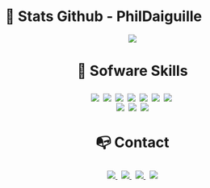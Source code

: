 # 🦊 Stats Github - PhilDaiguille

<div align=center>
	<img align=center src="https://metrics.lecoq.io/PhilDaiguille?template=classic&base.community=0&languages=1&achievements=1&people=1&languages.limit=8&languages.threshold=0%25&languages.colors=github&languages.sections=most-used&languages.details=percentage&languages.indepth=false&languages.analysis.timeout=15&languages.categories=markup%2C%20programming&languages.recent.categories=markup%2C%20programming&languages.recent.load=300&languages.recent.days=20&people.limit=24&people.identicons=true&people.size=28&people.types=followers%2C%20following&people.shuffle=false&achievements.threshold=C&achievements.secrets=true&achievements.display=compact&achievements.limit=0&config.timezone=Europe%2FParis&config.twemoji=true&config.octicon=true&config.display=large&config.presets=%40lunar-red">
</div>

# <p align=center>🌿 Sofware Skills</p>

<p align=center>
  <img src="https://img.shields.io/badge/-VS%20Code-blue?label=%20&logo=Visual%20Studio%20Code&labelColor=black&logoColor=31A4F1&style=for-the-badge&logoWidth=15">&nbsp;
  <img src="https://img.shields.io/badge/-Java-FF9300?label=%20&logo=Java&labelColor=black&logoColor=FFFFFF&style=for-the-badge&logoWidth=15">&nbsp;
  <img src="https://img.shields.io/badge/-Python-3498db?label=%20&logo=Python&labelColor=black&logoColor=FFFFFF&style=for-the-badge&logoWidth=15">&nbsp;
  <img src="https://img.shields.io/badge/-HTML5-e74c3c?label=%20&logo=HTML5&labelColor=black&logoColor=FFFFFF&style=for-the-badge&logoWidth=15">&nbsp;
  <img src="https://img.shields.io/badge/-CSS3-3498db?label=%20&logo=CSS3&labelColor=black&logoColor=FFFFFF&style=for-the-badge&logoWidth=15">&nbsp;
  <img src="https://img.shields.io/badge/-Javascript-f1c40f?label=%20&logo=Javascript&labelColor=black&style=for-the-badge&logoWidth=15">&nbsp;
  <img src="https://img.shields.io/badge/-PHP-2980b9?label=%20&logo=PHP&labelColor=black&logoColor=FFFFFF&style=for-the-badge&logoWidth=15">&nbsp;
  <br>
  <img src="https://img.shields.io/badge/-Windows-0078D6?label=%20&logo=Windows&labelColor=black&logoColor=0078D6&style=for-the-badge&logoWidth=15">&nbsp;
  <img src="https://img.shields.io/badge/-Linux-0078D6?label=%20&logo=Linux&labelColor=black&logoColor=FFFFFF&style=for-the-badge&logoWidth=15">&nbsp;
  <img src="https://img.shields.io/badge/-GitHub-24292E?label=%20&logo=GitHUb&labelColor=black&logoColor=FFFFFF&style=for-the-badge&logoWidth=15">
</p>

# <p align=center> 📭 Contact </p>


<p align="center">
	<a href="https://www.linkedin.com/in/philippe-delente-7117a6203/">
		<img src="https://img.shields.io/badge/-LINKEDIN-0077B5?style=for-the-badge&logo=linkedin&logoColor=white">
	</a>
	<span>&nbsp;</span>
	<a href="mailto:philippe.delente@gmail.com">
		<img src="https://img.shields.io/badge/-GMAIL-D14836?style=for-the-badge&logo=gmail&logoColor=white">
	</a>
	<span>&nbsp;</span>
	<a href="https://twitter.com/Phildattente">
		<img src="https://img.shields.io/badge/Twitter-1DA1F2?style=for-the-badge&logo=twitter&logoColor=white">
	</a>
	<span>&nbsp;</span>
	<a href="https://phildaiguille.github.io/Portfolio_PhilDaiguille/">
		<img src="https://img.shields.io/badge/-PhilDaiguille.COM-34495e?style=for-the-badge&logo=react&logoColor=white">
	</a>
</p>

<br>
